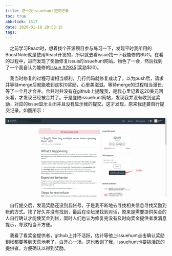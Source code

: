 ```yaml
---
title: 记一次issuehunt提交记录
toc: true
abbrlink: 1517
date: 2020-01-18 20:53:15
tags:
---
```



&emsp;之前学习React时，想着找个开源项目参与练习一下，发现平时我所用的BoostNote就是使用React开发的，所以就去看issue找一下我能修的BUG。在看的过程中，进而发现了奖励修复issue的issuehunt网站。物色了一会，然后找到了一个我自认为能修的[issue #2935](https://issuehunt.io/r/BoostIO/Boostnote/issues/2935)(奖励$20)。

&emsp;我当时修复的过程可谓相当顺利，几行代码就修复成功了，以为push后，请求并等待merge后就能收到这$20奖励，心里美滋滋。等待merge的过程相当漫长，等了一个月才合并。合并时并没有在github上提醒我，是我心里记着这20美元回头看，才发现已经被合并了。于是登陆issuehunt网站，发现我并没有收到这奖励，对应的issue显示关闭并且没有显示我的提交。这才发现，原来我还要自行提交记录，如图所示：

![issuehunt提交](/blog_images/未分类/issuehunt提交.webp)

&emsp;自行提交后，发现奖励还没到我帐号，于是我不断地去寻找相关信息寻找奖励到帐的方式。找了好久并没有找到，最后在论坛里找到对话，原来是需要提供奖金的人自行确认才能使奖金到帐，同时人们也认为修复完没有及时向奖金提供者发消息提示，导致相当不方便。

&emsp;我看了看奖金提供者，github上并不活跃，估计等他上issuehunt点击确认奖励到帐都要等到天荒地老了，白开心一场。这也教训了我，issuehunt也要挑活跃的提供者，方便确认以得到奖励。



